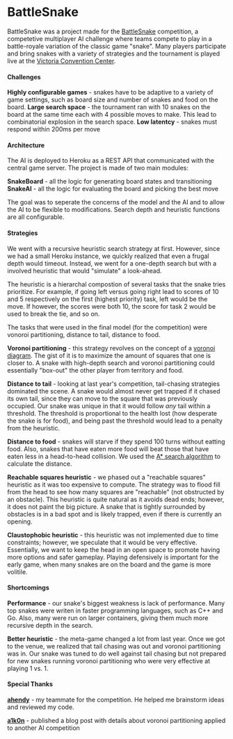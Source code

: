 # BattleSnake

BattleSnake was a project made for the [BattleSnake](https://www.battlesnake.io/) competition, a competetive multiplayer AI challenge where teams compete to play in a battle-royale variation of the classic game "snake". Many players participate and bring snakes with a variety of strategies and the tournament is played live at the [Victoria Convention Center](https://www.tourismvictoria.com/meetings/victoria-conference-centre). 

#### Challenges
__Highly configurable games__ - snakes have to be adaptive to a variety of game settings, such as board size and number of snakes and food on the board.
__Large search space__ - the tournament ran with 10 snakes on the board at the same time each with 4 possible moves to make. This lead to combinatorial explosion in the search space.
__Low latentcy__ - snakes must respond within 200ms per move

#### Architecture

The AI is deployed to Heroku as a REST API that communicated with the central game server. The project is made of two main modules:

__SnakeBoard__ - all the logic for generating board states and transitioning
__SnakeAI__ - all the logic for evaluating the board and picking the best move

The goal was to seperate the concerns of the model and the AI and to allow the AI to be flexible to modifications. Search depth and heuristic functions are all configurable.

#### Strategies
We went with a recursive heuristic search strategy at first. However, since we had a small Heroku instance, we quickly realized that even a frugal depth would timeout. Instead, we went for a one-depth search but with a involved heuristic that would "simulate" a look-ahead.

The heuristic is a hierarchal compostion of several tasks that the snake tries prioritize. For example, if going left versus going right lead to scores of 10 and 5 respectively on the first (highest priority) task, left would be the move. If however, the scores were both 10, the score for task 2 would be used to break the tie, and so on.

The tasks that were used in the final model (for the competition) were vonoroi partitioning, distance to tail, distance to food.

__Voronoi partitioning__ - this strategy revolves on the concept of a [voronoi diagram](https://en.wikipedia.org/wiki/Voronoi_diagram). The gist of it is to maximize the amount of squares that one is closer to. A snake with high-depth search and voronoi partitioning could essentially "box-out" the other player from territory and food.

__Distance to tail__ - looking at last year's competition, tail-chasing strategies dominated the scene. A snake would almost never get trapped if it chased its own tail, since they can move to the square that was previously occupied. Our snake was unique in that it would follow *any* tail within a threshold. The threshold is proportional to the health lost (how desperate the snake is for food), and being past the threshold would lead to a penalty from the heuristic. 

__Distance to food__ - snakes will starve if they spend 100 turns without eatting food. Also, snakes that have eaten more food will beat those that have eaten less in a head-to-head collision. We used the [A* search algorithm](https://en.wikipedia.org/wiki/A*_search_algorithm) to calculate the distance.

__Reachable squares heuristic__ - we phased out a "reachable squares" heuristic as it was too expensive to compute. The strategy was to flood fill from the head to see how many squares are "reachable" (not obstructed by an obstacle). This heuristic is quite natural as it avoids dead ends; however, it does not paint the big picture. A snake that is tightly surrounded by obstacles is in a bad spot and is likely trapped, even if there is currently an opening.

__Claustophobic heuristic__ - this heuristic was not implemented due to time constraints; however, we speculate that it would be very effective. Essentially, we want to keep the head in an open space to promote having more options and safer gameplay. Playing defensively is important for the early game, when many snakes are on the board and the game is more volitile.

#### Shortcomings

__Performance__ - our snake's biggest weakness is lack of performance. Many top snakes were writen in faster programming languages, such as C++ and Go. Also, many were run on larger containers, giving them much more recursive depth in the search.

__Better heuristic__ - the meta-game changed a lot from last year. Once we got to the venue, we realized that tail chasing was out and voronoi partitioning was in. Our snake was tuned to do well against tail chasing but not prepared for new snakes running voronoi partitioning who were very effective at playing 1 vs. 1.

#### Special Thanks

__[ahendy](https://github.com/ahendy)__ - my teammate for the competition. He helped me brainstorm ideas and reviewed my code.

__[a1k0n](https://www.a1k0n.net/2010/03/04/google-ai-postmortem.html)__ - published a blog post with details about voronoi partitioning applied to another AI competition
